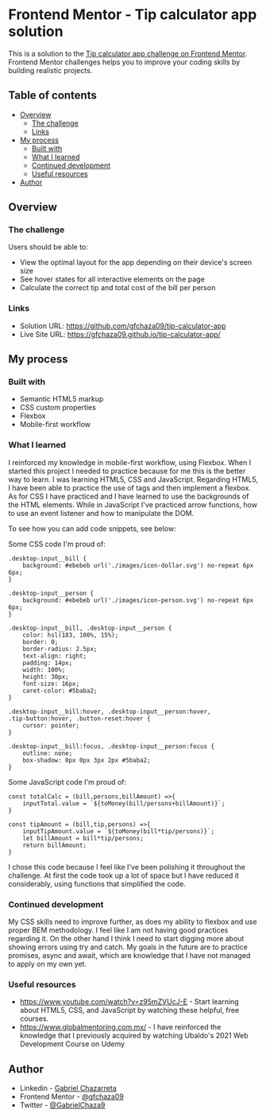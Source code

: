 # Frontend Mentor - Tip calculator app solution

This is a solution to the [Tip calculator app challenge on Frontend Mentor](https://www.frontendmentor.io/challenges/tip-calculator-app-ugJNGbJUX). Frontend Mentor challenges helps you to improve your coding skills by building realistic projects.

## Table of contents

- [Overview](#overview)
  - [The challenge](#the-challenge)
  - [Links](#links)
- [My process](#my-process)
  - [Built with](#built-with)
  - [What I learned](#what-i-learned)
  - [Continued development](#continued-development)
  - [Useful resources](#useful-resources)
- [Author](#author)


## Overview

### The challenge

Users should be able to:

- View the optimal layout for the app depending on their device's screen size
- See hover states for all interactive elements on the page
- Calculate the correct tip and total cost of the bill per person

### Links

- Solution URL: https://github.com/gfchaza09/tip-calculator-app
- Live Site URL: https://gfchaza09.github.io/tip-calculator-app/

## My process

### Built with

- Semantic HTML5 markup
- CSS custom properties
- Flexbox
- Mobile-first workflow

### What I learned

I reinforced my knowledge in mobile-first workflow, using Flexbox. When I started this project I needed to practice because for me this is the better way to learn. I was learning HTML5, CSS and JavaScript. Regarding HTML5, I have been able to practice the use of tags and then implement a flexbox. As for CSS I have practiced and I have learned to use the backgrounds of the HTML elements. While in JavaScript I've practiced arrow functions, how to use an event listener and how to manipulate the DOM.

To see how you can add code snippets, see below:


Some CSS code I'm proud of: 
```
.desktop-input__bill {
	background: #ebebeb url('./images/icon-dollar.svg') no-repeat 6px 6px;
}

.desktop-input__person {
	background: #ebebeb url('./images/icon-person.svg') no-repeat 6px 6px;
}

.desktop-input__bill, .desktop-input__person {
	color: hsl(183, 100%, 15%);
	border: 0;
	border-radius: 2.5px;
	text-align: right;
	padding: 14px;
	width: 100%;
	height: 30px;
	font-size: 16px;
	caret-color: #5baba2;
}

.desktop-input__bill:hover, .desktop-input__person:hover, 
.tip-button:hover, .button-reset:hover { 
	cursor: pointer;
}

.desktop-input__bill:focus, .desktop-input__person:focus { 
	outline: none;
	box-shadow: 0px 0px 3px 2px #5baba2;
}
```
Some JavaScript code I'm proud of: 
```
const totalCalc = (bill,persons,billAmount) =>{
	inputTotal.value = `${toMoney(bill/persons+billAmount)}`;
}

const tipAmount = (bill,tip,persons) =>{
	inputTipAmount.value = `${toMoney(bill*tip/persons)}`;
	let billAmount = bill*tip/persons;
	return billAmount;
}
```

I chose this code because I feel like I've been polishing it throughout the challenge. At first the code took up a lot of space but I have reduced it considerably, using functions that simplified the code.

### Continued development

My CSS skills need to improve further, as does my ability to flexbox and use proper BEM methodology. I feel like I am not having good practices regarding it. On the other hand I think I need to start digging more about showing errors using try and catch. My goals in the future are to practice promises, async and await, which are knowledge that I have not managed to apply on my own yet.

### Useful resources

- https://www.youtube.com/watch?v=z95mZVUcJ-E - Start learning about HTML5, CSS, and JavaScript by watching these helpful, free courses.
- https://www.globalmentoring.com.mx/ - I have reinforced the knowledge that I previously acquired by watching Ubaldo's 2021 Web Development Course on Udemy 

## Author

- Linkedin - [Gabriel Chazarreta](https://www.linkedin.com/in/gabriel-chazarreta/)
- Frontend Mentor - [@gfchaza09](https://www.frontendmentor.io/profile/gfchaza09)
- Twitter - [@GabrielChaza9](https://www.twitter.com/GabrielChaza9)

